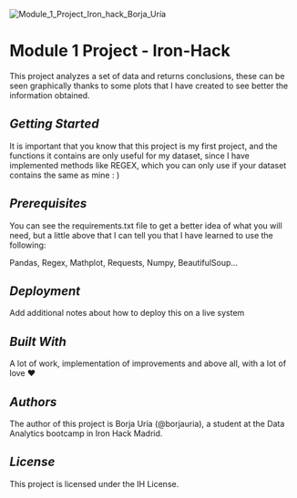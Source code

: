 ![Module_1_Project_Iron_hack_Borja_Uría](https://user-images.githubusercontent.com/45542785/74432906-ab3d4380-4e5f-11ea-9dc1-7be285b9b055.png)

# Module 1 Project - Iron-Hack

This project analyzes a set of data and returns conclusions, these can be seen graphically thanks to some plots that I have created to see better the information obtained.

## _Getting Started_

It is important that you know that this project is my first project, and the functions it contains are only useful for my dataset, since I have implemented methods like REGEX, which you can only use if your dataset contains the same as mine : )

## _Prerequisites_

You can see the requirements.txt file to get a better idea of what you will need, but a little above that I can tell you that I have learned to use the following:

Pandas, Regex, Mathplot, Requests, Numpy, BeautifulSoup...

## _Deployment_

Add additional notes about how to deploy this on a live system 

## _Built With_ 

A lot of work, implementation of improvements and above all, with a lot of love ❤️
   
## _Authors_

The author of this project is Borja Uría (@borjauria), a student at the Data Analytics bootcamp in Iron Hack Madrid.

## _License_

This project is licensed under the IH License.
